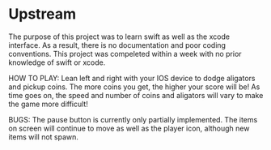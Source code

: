 # Upstream
The purpose of this project was to learn swift as well as the xcode interface. As a result, there is no documentation and poor coding conventions. This project was compeleted within a week with no prior knowledge of swift or xcode. 

HOW TO PLAY: 
Lean left and right with your IOS device to dodge aligators and pickup coins. The more coins you get, the higher your score will be! As time goes on, the speed and number of coins and aligators will vary to make the game more difficult!

BUGS:
The pause button is currently only partially implemented. The items on screen will continue to move as well as the player icon, although new items will not spawn. 
